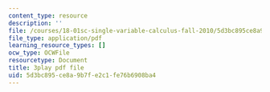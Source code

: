 ```yaml
---
content_type: resource
description: ''
file: /courses/18-01sc-single-variable-calculus-fall-2010/5d3bc895ce8a9b7fe2c1fe76b6908ba4_rqkvDrYmKcc.pdf
file_type: application/pdf
learning_resource_types: []
ocw_type: OCWFile
resourcetype: Document
title: 3play pdf file
uid: 5d3bc895-ce8a-9b7f-e2c1-fe76b6908ba4
---
```

